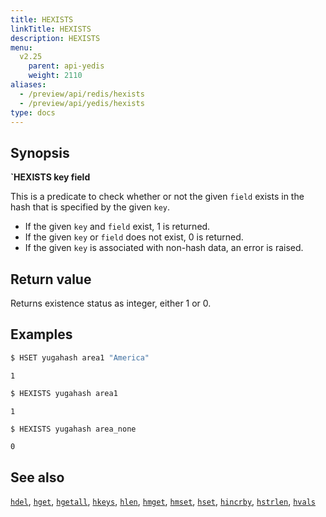 ```yaml
---
title: HEXISTS
linkTitle: HEXISTS
description: HEXISTS
menu:
  v2.25
    parent: api-yedis
    weight: 2110
aliases:
  - /preview/api/redis/hexists
  - /preview/api/yedis/hexists
type: docs
---
```


## Synopsis

**`HEXISTS key field**

This is a predicate to check whether or not the given `field` exists in the hash that is specified by the given `key`.

- If the given `key` and `field` exist, 1 is returned.
- If the given `key` or `field` does not exist, 0 is returned.
- If the given `key` is associated with non-hash data, an error is raised.

## Return value

Returns existence status as integer, either 1 or 0.

## Examples

```sh
$ HSET yugahash area1 "America"
```

```
1
```

```sh
$ HEXISTS yugahash area1
```

```
1
```

```sh
$ HEXISTS yugahash area_none
```

```
0
```

## See also

[`hdel`](../hdel/), [`hget`](../hget/), [`hgetall`](../hgetall/), [`hkeys`](../hkeys/), [`hlen`](../hlen/), [`hmget`](../hmget/), [`hmset`](../hmset/), [`hset`](../hset/), [`hincrby`](../hincrby/), [`hstrlen`](../hstrlen/), [`hvals`](../hvals/)

